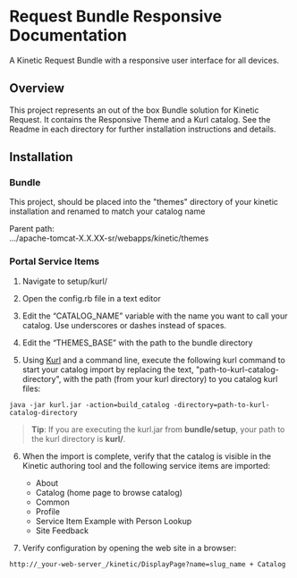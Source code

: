 # Request Bundle Responsive Documentation
A Kinetic Request Bundle with a responsive user interface for all devices.

## Overview
This project represents an out of the box Bundle solution for Kinetic Request. It contains the Responsive Theme and a Kurl catalog. See the Readme in each directory for further installation instructions and details.

## Installation

### Bundle
This project, should be placed into the "themes" directory of your kinetic installation and renamed to match your catalog name

Parent path:  
.../apache-tomcat-X.X.XX-sr/webapps/kinetic/themes

### Portal Service Items
1. Navigate to setup/kurl/

2. Open the config.rb file in a text editor

3. Edit the “CATALOG_NAME” variable with the name you want to call your catalog. Use underscores or dashes instead of spaces.

4. Edit the “THEMES_BASE” with the path to the bundle directory

5. Using [Kurl](http://community.kineticdata.com/10_Kinetic_Request/KURL/02_Get_Started) and a command line, execute the following kurl command to start your catalog import by replacing the text, "path-to-kurl-catalog-directory", with the path (from your kurl directory) to you catalog kurl files:
```shell
java -jar kurl.jar -action=build_catalog -directory=path-to-kurl-catalog-directory
```
> **Tip**: If you are executing the kurl.jar from **bundle/setup**, your path to the kurl directory is **kurl/**.


6. When the import is complete, verify that the catalog is visible in the Kinetic authoring tool and the following service items are imported:
    * About
    * Catalog (home page to browse catalog)
    * Common
    * Profile
    * Service Item Example with Person Lookup
    * Site Feedback

7. Verify configuration by opening the web site in a browser:  

```url
http://_your-web-server_/kinetic/DisplayPage?name=slug_name + Catalog
```